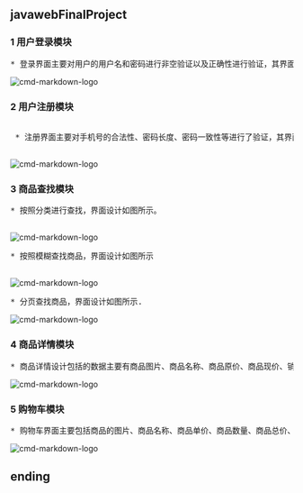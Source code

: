 ## javawebFinalProject
### 1 用户登录模块
<pre>
* 登录界面主要对用户的用户名和密码进行非空验证以及正确性进行验证，其界面如图所示。
</pre>
![cmd-markdown-logo](https://github.com/maloneDing/javawebFinalProject/raw/master/images/01.jpg)

### 2 用户注册模块
<pre>  
 * 注册界面主要对手机号的合法性、密码长度、密码一致性等进行了验证，其界面设计如图所示。
  </pre>
![cmd-markdown-logo](https://github.com/maloneDing/javawebFinalProject/raw/master/images/02.jpg)

### 3 商品查找模块
<pre>
* 按照分类进行查找，界面设计如图所示。
 </pre>
![cmd-markdown-logo](https://github.com/maloneDing/javawebFinalProject/raw/master/images/03.jpg)
 <pre>
* 按照模糊查找商品，界面设计如图所示
 </pre>
![cmd-markdown-logo](https://github.com/maloneDing/javawebFinalProject/raw/master/images/04.jpg)
 <pre>
* 分页查找商品，界面设计如图所示.
</pre>
![cmd-markdown-logo](https://github.com/maloneDing/javawebFinalProject/raw/master/images/05.jpg)

### 4 商品详情模块
<pre>
* 商品详情设计包括的数据主要有商品图片、商品名称、商品原价、商品现价、销量、类别等，设计思路是关键根据商品的id值查找到这个商品，然后将这个商品放入到栈中，最后在页面上显示出商品的属性。其界面设计如图所示。
</pre>
![cmd-markdown-logo](https://github.com/maloneDing/javawebFinalProject/raw/master/images/06.jpg)

### 5 购物车模块
<pre>
* 购物车界面主要包括商品的图片、商品名称、商品单价、商品数量、商品总价、商品操作，其界面设计如图所示。
</pre>
![cmd-markdown-logo](https://github.com/maloneDing/javawebFinalProject/raw/master/images/07.jpg)


## ending
